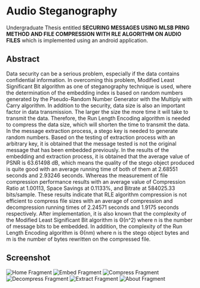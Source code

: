 # Audio Steganography

Undergraduate Thesis entitled **SECURING MESSAGES USING MLSB PRNG METHOD AND FILE COMPRESSION WITH RLE ALGORITHM ON AUDIO FILES** which is implemented using an android application.

## Abstract

Data security can be a serious problem, especially if the data contains confidential information. In overcoming this problem, Modified Least Significant Bit algorithm as one of steganography technique is used, where the determination of the embedding index is based on random numbers generated by the Pseudo-Random Number Generator with the Multiply with Carry algorithm. In addition to the security, data size is also an important factor in data transmission. The larger the size the more time it will take to transmit the data. Therefore, the Run Length Encoding algorithm is needed to compress the data size, which will shorten the time to transmit the data. In the message extraction process, a stego key is needed to generate random numbers. Based on the testing of extraction process with an arbitrary key, it is obtained that the message tested is not the original message that has been embedded previously. In the results of the embedding and extraction process, it is obtained that the average value of PSNR is 63.61498 dB, which means the quality of the stego object produced is quite good with an average running time of both of them at 2.68551 seconds and 2.93246 seconds. Whereas the measurement of file compression performance results with an average value of Compression Ratio at 1.00113, Space Savings at 0.1133%, and Bitrate at 584025.33 bits/sample. These results indicate that RLE algorithm compression is not efficient to compress file sizes with an average of compression and decompression running times of 2.24571 seconds and 1.9175 seconds respectively. After implementation, it is also known that the complexity of the Modified Least Significant Bit algorithm is Θ(n^2) where n is the number of message bits to be embedded. In addition, the complexity of the Run Length Encoding algorithm is Θ(nm) where n is the stego object bytes and m is the number of bytes rewritten on the compressed file.

## Screenshot

![Home Fragment](screenshot/home-fragment.jpg)
![Embed Fragment](screenshot/embed-fragment.jpg)
![Compress Fragment](screenshot/compress-fragment.jpg)
![Decompress Fragment](screenshot/decompress-fragment.jpg)
![Extract Fragment](screenshot/extract-fragment.jpg)
![About Fragment](screenshot/about-fragment.jpg)
